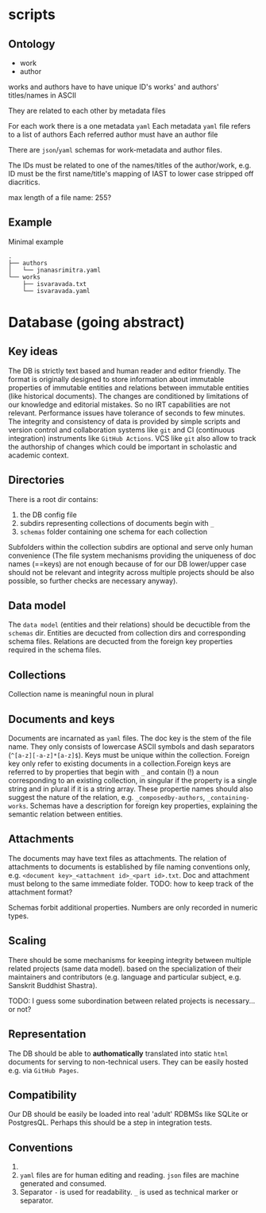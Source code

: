 # scripts

## Ontology
- work
- author

works and authors have to have unique ID's 
works' and authors' titles/names in ASCII

They are related to each other by metadata files

For each work there is a one metadata `yaml` 
Each metadata `yaml` file refers to a list of authors 
Each referred author must have an author file

There are `json`/`yaml` schemas for work-metadata and author files.

The IDs must be related to one of the names/titles of the author/work, 
e.g. ID must be the first name/title's mapping of IAST to lower case stripped off diacritics.

max length of a file name: 255?

## Example

Minimal example

```
.
├── authors
│   └── jnanasrimitra.yaml
└── works
    ├── isvaravada.txt
    └── isvaravada.yaml

```

# Database (going abstract)

## Key ideas
The DB is strictly text based and human reader and editor friendly.
The format is originally designed to store information about immutable properties of immutable entities and relations between immutable entities (like historical documents). The changes are conditioned by limitations of our knowledge and editorial mistakes. So no IRT capabilities are not relevant. Performance issues have tolerance of seconds to few minutes. 
The integrity and consistency of data is provided by simple scripts and version control and collaboration systems like `git` and CI (continuous integration) instruments like `GitHub Actions`. VCS like `git` also allow to track the authorship of changes which could be important in scholastic and academic context.

## Directories
There is a root dir contains: 

1. the DB config file
2. subdirs representing collections of documents begin with `_`
3. `schemas` folder containing one schema for each collection 

Subfolders within the collection subdirs are optional and serve only human convenience (The file system mechanisms providing the uniqueness of doc names (==keys) are not enough because of for our DB lower/upper case should not be relevant and integrity across multiple projects should be also possible, so further checks are necessary anyway).

## Data model
The `data model` (entities and their relations) should be decuctible from the `schemas` dir. Entities are decucted from collection dirs and corresponding schema files. Relations are decucted from the foreign key properties required in the schema files.

## Collections
Collection name is meaningful noun in plural

## Documents and keys
Documents are incarnated as `yaml` files. The doc key is the stem of the file name. They only consists of lowercase ASCII symbols and dash separators (`^[a-z][-a-z]*[a-z]$`). Keys must be unique within the collection. Foreign key only refer to existing documents in a collection.Foreign keys are referred to by properties that begin with `_` and contain (!) a noun corresponding to an existing collection, in singular if the property is a single string and in plural if it is a string array. These propertie names should also suggest the nature of the relation, e.g. `_composedby-authors`, `_containing-works`. Schemas have a description for foreign key properties, explaining the semantic relation between entities.

## Attachments
The documents may have text files as attachments. The relation of attachments to documents is established by file naming conventions only, e.g. `<document key>_<attachment id>_<part id>.txt`. Doc and attachment must belong to the same immediate folder.
TODO: how to keep track of the attachment format?

Schemas forbit additional properties. Numbers are only recorded in numeric types.

## Scaling
There should be some mechanisms for keeping integrity between multiple related projects (same data model). based on the specialization of their maintainers and contributors (e.g. language and particular subject, e.g. Sanskrit Buddhist Shastra). 

TODO: I guess some subordination between related projects is necessary... or not?

## Representation
The DB should be able to **authomatically** translated into static `html` documents for serving to non-technical users. They can be easily hosted e.g. via `GitHub Pages`.

## Compatibility
Our DB should be easily be loaded into real 'adult' RDBMSs like SQLite or PostgresQL. Perhaps this should be a step in integration tests.

## Conventions

1. 
2. `yaml` files are for human editing and reading. `json` files are machine generated and consumed.
3. Separator `-` is used for readability. `_` is used as technical marker or separator.
